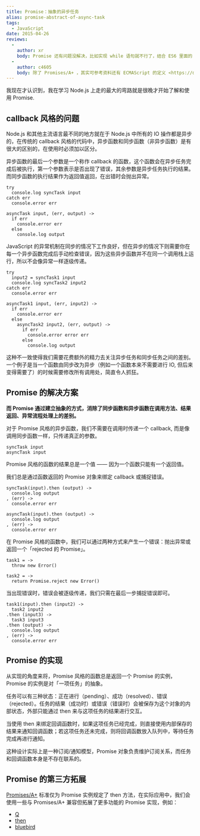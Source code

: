 ```yaml
---
title: Promise：抽象的异步任务
alias: promise-abstract-of-async-task
tags:
  - JavaScript
date: 2015-04-26
reviews:
  -
    author: xr
    body: Promise 还有问题没解决，比如实现 while 语句就不行了，结合 ES6 里面的 yield 或者 ES7 里面的 async / await 使用就相对完美了。
  -
    author: c4605
    body: 除了 Promises/A+ ，其实可参考资料还有 ECMAScript 的定义 <https://developer.mozilla.org/en-US/docs/Web/JavaScript/Reference/Global_Objects/Promise>
---
```


我现在才认识到，我在学习 Node.js 上走的最大的弯路就是很晚才开始了解和使用 Promise.

## callback 风格的问题

Node.js 和其他主流语言最不同的地方就在于 Node.js 中所有的 IO 操作都是异步的，在传统的 callback 风格的代码中，异步函数和同步函数（非异步函数）是有很大的区别的，在使用时必须加以区分。

异步函数的最后一个参数是一个称作 callback 的函数，这个函数会在异步任务完成后被执行，第一个参数表示是否出现了错误，其余参数是异步任务执行的结果。而同步函数的执行结果作为返回值返回，在出错时会抛出异常。

	try
	  console.log syncTask input
	catch err
	  console.error err

	asyncTask input, (err, output) ->
	  if err
	    console.error err
	  else
	    console.log output

JavaScript 的异常机制在同步的情况下工作良好，但在异步的情况下则需要你在每一个异步函数完成后手动检查错误，因为这些异步函数并不在同一个调用栈上运行，所以不会像异常一样逐级传递。

	try
	  input2 = syncTask1 input
	  console.log syncTask2 input2
	catch err
	  console.error err

	asyncTask1 input, (err, input2) ->
	  if err
	    console.error err
	  else
	    asyncTask2 input2, (err, output) ->
	      if err
	        console.error error err
	      else
	        console.log output

这种不一致使得我们需要花费额外的精力去关注异步任务和同步任务之间的差别。一个例子是当一个函数由同步改为异步（例如一个函数本来不需要进行 IO, 但后来变得需要了）的时候需要修改所有调用处，简直令人抓狂。

## Promise 的解决方案

**而 Promise 通过建立抽象的方式，消除了同步函数和异步函数在调用方法、结果返回、异常流程处理上的差别。**

对于 Promise 风格的异步函数，我们不需要在调用时传递一个 callback, 而是像调用同步函数一样，只传递真正的参数。

	syncTask input
	asyncTask input

Promise 风格的函数的结果总是一个值 —— 因为一个函数只能有一个返回值。

我们总是通过函数返回的 Promise 对象来绑定 callback 或捕捉错误。

    syncTask(input).then (output) ->
      console.log output
    , (err) ->
      console.error err

    asyncTask(input).then (output) ->
      console.log output
    , (err) ->
      console.error err

在 Promise 风格的函数中，我们可以通过两种方式来产生一个错误：抛出异常或返回一个「rejected 的 Promise」。

	task1 = ->
	  throw new Error()

	task2 = ->
	  return Promise.reject new Error()

当出现错误时，错误会被逐级传递，我们只需在最后一步捕捉错误即可。

	task1(input).then (input2) ->
	  task2 input2
	.then (input3) ->
	  task3 input3
	.then (output) ->
	  console.log output
	, (err) ->
	  console.error err

## Promise 的实现

从实现的角度来将，Promise 风格的函数总是返回一个 Promise 的实例，Promise 的实例是对「一项任务」的抽象。

任务可以有三种状态：正在进行（pending）、成功（resolved）、错误（rejected）。任务的结果（成功时）或错误（错误时）会被保存为这个对象的内部状态，外部只能通过 then 来与这项任务的结果进行交互。

当使用 then 来绑定回调函数时，如果这项任务已经完成，则直接使用内部保存的结果来通知回调函数；若这项任务还未完成，则将回调函数放入队列中，等待任务完成再进行通知。

这种设计实际上是一种订阅/通知模型，Promise 对象负责维护订阅关系，而任务和回调函数本身是不存在联系的。

## Promise 的第三方拓展

[Promises/A+](https://promisesaplus.com/) 标准仅为 Promise 实例规定了 then 方法，在实际应用中，我们会使用一些与 Promises/A+ 兼容但拓展了更多功能的 Promise 实现，例如：

* [Q](https://github.com/kriskowal/q)
* [then](https://github.com/then/promise)
* [bluebird](https://github.com/petkaantonov/bluebird)
